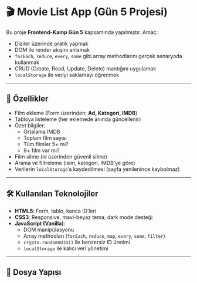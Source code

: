 # 🎬 Movie List App (Gün 5 Projesi)

Bu proje **Frontend-Kamp Gün 5** kapsamında yapılmıştır. Amaç:  
- Diziler üzerinde pratik yapmak  
- DOM ile render akışını anlamak  
- `forEach`, `reduce`, `every`, `some` gibi array methodlarını gerçek senaryoda kullanmak  
- CRUD (Create, Read, Update, Delete) mantığını uygulamak  
- `localStorage` ile veriyi saklamayı öğrenmek  

---

## 🚀 Özellikler

- Film ekleme (Form üzerinden: **Ad, Kategori, IMDB**)
- Tabloya listeleme (her eklemede anında güncellenir)
- Özet bilgiler:
  - Ortalama IMDB
  - Toplam film sayısı
  - Tüm filmler 5+ mı?
  - 9+ film var mı?
- Film silme (id üzerinden güvenli silme)
- Arama ve filtreleme (isim, kategori, IMDB’ye göre)
- Verilerin `localStorage`’a kaydedilmesi (sayfa yenilenince kaybolmaz)

---

## 🛠️ Kullanılan Teknolojiler

- **HTML5**: Form, tablo, kanca ID’leri
- **CSS3**: Responsive, mavi-beyaz tema, dark mode desteği
- **JavaScript (Vanilla)**:
  - DOM manipülasyonu
  - Array methodları (`forEach`, `reduce`, `map`, `every`, `some`, `filter`)
  - `crypto.randomUUID()` ile benzersiz ID üretimi
  - `localStorage` ile kalıcı veri yönetimi

---

## 📂 Dosya Yapısı

